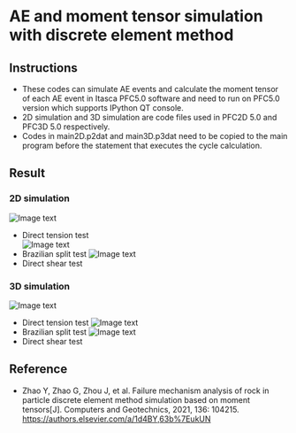 # AE and moment tensor simulation with discrete element method 
## Instructions
- These codes can simulate AE events and calculate the moment tensor of each AE event in Itasca PFC5.0 software and need to run on PFC5.0 version which supports IPython QT console.  
- 2D simulation and 3D simulation are code files used in PFC2D 5.0 and PFC3D 5.0 respectively.  
- Codes in main2D.p2dat and main3D.p3dat need to be copied to the main program before the statement that executes the cycle calculation.
## Result
### 2D simulation
![Image text](https://github.com/John012299/img-folder/blob/main/AE%20and%20moment%20tensor%20simulation/Fig%207(a).png)  
- Direct tension test  
![Image text](https://github.com/John012299/img-folder/blob/main/AE%20and%20moment%20tensor%20simulation/Fig%207(b).png)  
- Brazilian split test
![Image text](https://github.com/John012299/img-folder/blob/main/AE%20and%20moment%20tensor%20simulation/Fig%207(c).png)
- Direct shear test
### 3D simulation
![Image text](https://github.com/John012299/img-folder/blob/main/AE%20and%20moment%20tensor%20simulation/Fig%208(a).png)
- Direct tension test
![Image text](https://github.com/John012299/img-folder/blob/main/AE%20and%20moment%20tensor%20simulation/Fig%208(b).png)
- Brazilian split test
![Image text](https://github.com/John012299/img-folder/blob/main/AE%20and%20moment%20tensor%20simulation/Fig%208(c).png)
- Direct shear test
## Reference
- Zhao Y, Zhao G, Zhou J, et al. Failure mechanism analysis of rock in particle discrete element method simulation based on moment tensors[J]. Computers and Geotechnics, 2021, 136: 104215.  
https://authors.elsevier.com/a/1d4BY,63b%7EukUN
